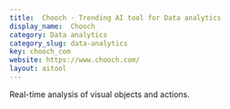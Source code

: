 ```yaml
---
title:  Chooch - Trending AI tool for Data analytics
display_name:  Chooch
category: Data analytics
category_slug: data-analytics
key: chooch_com
website: https://www.chooch.com/
layout: aitool
---
```


Real-time analysis of visual objects and actions.
